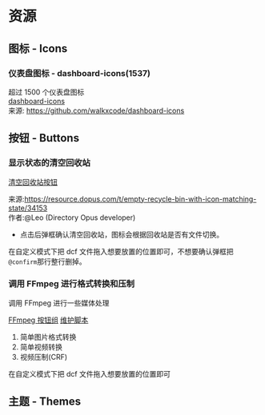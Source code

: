 # 资源

## 图标 - Icons

### 仪表盘图标 - dashboard-icons(1537)

超过 1500 个仪表盘图标  
[dashboard-icons](Dashboard%20Icons%20v93ab09f.dis)  
来源: https://github.com/walkxcode/dashboard-icons

## 按钮 - Buttons

### 显示状态的清空回收站

[清空回收站按钮](清空回收站.dcf)

来源:https://resource.dopus.com/t/empty-recycle-bin-with-icon-matching-state/34153  
作者:@Leo (Directory Opus developer)

- 点击后弹框确认清空回收站，图标会根据回收站是否有文件切换。

在自定义模式下把 dcf 文件拖入想要放置的位置即可，不想要确认弹框把`@confirm`那行整行删掉。

### 调用 FFmpeg 进行格式转换和压制

调用 FFmpeg 进行一些媒体处理

[FFmpeg 按钮组](FFmpeg.dcf)
[维护脚本](script/FFMpegInvoke.js)

1. 简单图片格式转换
2. 简单视频转换
3. 视频压制(CRF)

在自定义模式下把 dcf 文件拖入想要放置的位置即可

## 主题 - Themes

